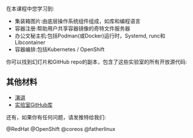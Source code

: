 在本课程中您学习到:

* 集装箱图片:由底层操作系统组件组成，如库和编程语言
* 容器注册:帮助用户共享容器镜像的奇特文件服务器
* 办公文秘主机:包括Podman(或Docker)运行时，Systemd, runc和Libcontainer
* 容器编排:包括Kubernetes / OpenShift

你可以找到幻灯片和GitHub repo的副本，包含了这些实验室的所有开放源代码:

## 其他材料

* [演讲](http://bit.ly/2V18QCg)
* [实验室GitHub库](https://github.com/openshift-labs/learn-katacoda)

还有，如果你有任何问题，请发推特给我们:

@RedHat @OpenShift @coreos @fatherlinux